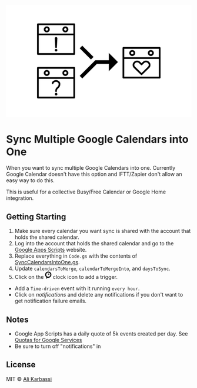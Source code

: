 <p align="center"><img src="logo.png"/></p>

# Sync Multiple Google Calendars into One

When you want to sync multiple Google Calendars into one. Currently Google Calendar doesn't have this option and IFTT/Zapier don't allow an easy way to do this.

This is useful for a collective Busy/Free Calendar or Google Home integration.

## Getting Starting

1. Make sure every calendar you want sync is shared with the account that holds the shared calendar.
2. Log into the account that holds the shared calendar and go to the [Google Apps Scripts] website.
3. Replace everything in `Code.gs` with the contents of [SyncCalendarsIntoOne.gs].
4. Update `calendarsToMerge`, `calendarToMergeInto`, and `daysToSync`. 
5. Click on the ![trigger-icon] clock icon to add a trigger. 
 - Add a `Time-driven` event with it running `every hour`.
 - Click on _notifications_ and delete any notifications if you don't want to get notification failure emails.

## Notes
- Google App Scripts has a daily quote of 5k events created per day. See [Quotas for Google Services]
- Be sure to turn off "notifications" in

## License

MIT © [Ali Karbassi]

[Ali Karbassi]: http://karbassi.com
[trigger-icon]: trigger.png
[Google Apps Scripts]: https://script.google.com/intro
[SyncCalendarsIntoOne.gs]: ../SyncCalendarsIntoOne.gs
[Quotas for Google Services]: https://developers.google.com/apps-script/guides/services/quotas
